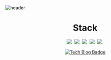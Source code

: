 ![header](https://capsule-render.vercel.app/api?type=waving&color=auto&height=350&section=header&text=Lim%20Ho%20Github&fontSize=90&animation=fadeIn&fontAlignY=38&desc=Front-End%20Developer&descAlignY=51&descAlign=74)
  <div align=center>
	<h1>Stack</h1>	
<img src="https://img.shields.io/badge/Python1-3766AB?style=flat-square&logo=HTML&logoColor=white"/></a>&nbsp 
	<img src="https://img.shields.io/badge/Python-3766AB?style=flat-square&logo=CSS&logoColor=white"/></a>&nbsp 
<img src="https://img.shields.io/badge/Python-3766AB?style=flat-square&logo=Javascript&logoColor=white"/></a>&nbsp 
<img src="https://img.shields.io/badge/Python-3766AB?style=flat-square&logo=Vue&logoColor=white"/></a>&nbsp 
<img src="https://img.shields.io/badge/Python-3766AB?style=flat-square&logo=java&logoColor=white"/></a>&nbsp 

  </div>


  <div align=center>
	
  [![Tech Blog Badge](http://img.shields.io/badge/-My%20Blog-black?style=flat-square&logo=Bloglovin&link=https://limhoooo.tistory.com/)](https://limhoooo.tistory.com/)
	
  </div>
